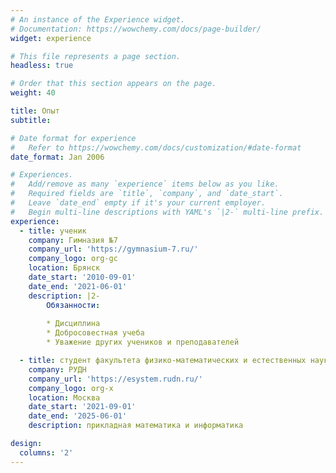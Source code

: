 ```yaml
---
# An instance of the Experience widget.
# Documentation: https://wowchemy.com/docs/page-builder/
widget: experience

# This file represents a page section.
headless: true

# Order that this section appears on the page.
weight: 40

title: Опыт
subtitle:

# Date format for experience
#   Refer to https://wowchemy.com/docs/customization/#date-format
date_format: Jan 2006

# Experiences.
#   Add/remove as many `experience` items below as you like.
#   Required fields are `title`, `company`, and `date_start`.
#   Leave `date_end` empty if it's your current employer.
#   Begin multi-line descriptions with YAML's `|2-` multi-line prefix.
experience:
  - title: ученик 
    company: Гимназия №7
    company_url: 'https://gymnasium-7.ru/'
    company_logo: org-gc
    location: Брянск 
    date_start: '2010-09-01'
    date_end: '2021-06-01'
    description: |2-
        Обязанности:
        
        * Дисциплина
        * Добросовестная учеба
        * Уважение других учеников и преподавателей

  - title: студент факультета физико-математических и естественных наук
    company: РУДН
    company_url: 'https://esystem.rudn.ru/'
    company_logo: org-x
    location: Москва
    date_start: '2021-09-01'
    date_end: '2025-06-01'
    description: прикладная математика и информатика

design:
  columns: '2'
---
```

